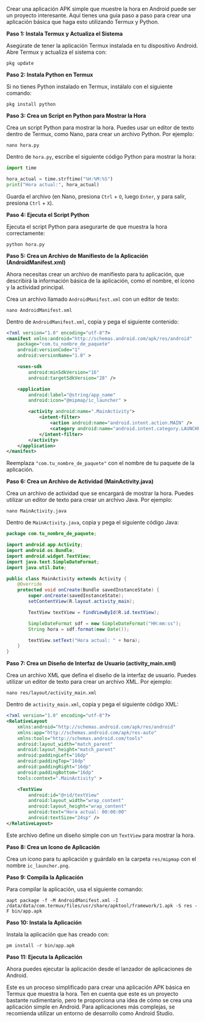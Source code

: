 Crear una aplicación APK simple que muestre la hora en Android puede ser un proyecto interesante. Aquí tienes una guía paso a paso para crear una aplicación básica que haga esto utilizando Termux y Python.

**Paso 1: Instala Termux y Actualiza el Sistema**

Asegúrate de tener la aplicación Termux instalada en tu dispositivo Android. Abre Termux y actualiza el sistema con:

```shell
pkg update
```

**Paso 2: Instala Python en Termux**

Si no tienes Python instalado en Termux, instálalo con el siguiente comando:

```shell
pkg install python
```

**Paso 3: Crea un Script en Python para Mostrar la Hora**

Crea un script Python para mostrar la hora. Puedes usar un editor de texto dentro de Termux, como Nano, para crear un archivo Python. Por ejemplo:

```shell
nano hora.py
```

Dentro de `hora.py`, escribe el siguiente código Python para mostrar la hora:

```python
import time

hora_actual = time.strftime("%H:%M:%S")
print("Hora actual:", hora_actual)
```

Guarda el archivo (en Nano, presiona `Ctrl` + `O`, luego `Enter`, y para salir, presiona `Ctrl` + `X`).

**Paso 4: Ejecuta el Script Python**

Ejecuta el script Python para asegurarte de que muestra la hora correctamente:

```shell
python hora.py
```

**Paso 5: Crea un Archivo de Manifiesto de la Aplicación (AndroidManifest.xml)**

Ahora necesitas crear un archivo de manifiesto para tu aplicación, que describirá la información básica de la aplicación, como el nombre, el ícono y la actividad principal.

Crea un archivo llamado `AndroidManifest.xml` con un editor de texto:

```shell
nano AndroidManifest.xml
```

Dentro de `AndroidManifest.xml`, copia y pega el siguiente contenido:

```xml
<?xml version="1.0" encoding="utf-8"?>
<manifest xmlns:android="http://schemas.android.com/apk/res/android"
    package="com.tu_nombre_de_paquete"
    android:versionCode="1"
    android:versionName="1.0" >

    <uses-sdk
        android:minSdkVersion="16"
        android:targetSdkVersion="28" />

    <application
        android:label="@string/app_name"
        android:icon="@mipmap/ic_launcher" >

        <activity android:name=".MainActivity">
            <intent-filter>
                <action android:name="android.intent.action.MAIN" />
                <category android:name="android.intent.category.LAUNCHER" />
            </intent-filter>
        </activity>
    </application>
</manifest>
```

Reemplaza `"com.tu_nombre_de_paquete"` con el nombre de tu paquete de la aplicación.

**Paso 6: Crea un Archivo de Actividad (MainActivity.java)**

Crea un archivo de actividad que se encargará de mostrar la hora. Puedes utilizar un editor de texto para crear un archivo Java. Por ejemplo:

```shell
nano MainActivity.java
```

Dentro de `MainActivity.java`, copia y pega el siguiente código Java:

```java
package com.tu_nombre_de_paquete;

import android.app.Activity;
import android.os.Bundle;
import android.widget.TextView;
import java.text.SimpleDateFormat;
import java.util.Date;

public class MainActivity extends Activity {
    @Override
    protected void onCreate(Bundle savedInstanceState) {
        super.onCreate(savedInstanceState);
        setContentView(R.layout.activity_main);

        TextView textView = findViewById(R.id.textView);

        SimpleDateFormat sdf = new SimpleDateFormat("HH:mm:ss");
        String hora = sdf.format(new Date());

        textView.setText("Hora actual: " + hora);
    }
}
```

**Paso 7: Crea un Diseño de Interfaz de Usuario (activity_main.xml)**

Crea un archivo XML que defina el diseño de la interfaz de usuario. Puedes utilizar un editor de texto para crear un archivo XML. Por ejemplo:

```shell
nano res/layout/activity_main.xml
```

Dentro de `activity_main.xml`, copia y pega el siguiente código XML:

```xml
<?xml version="1.0" encoding="utf-8"?>
<RelativeLayout
    xmlns:android="http://schemas.android.com/apk/res/android"
    xmlns:app="http://schemas.android.com/apk/res-auto"
    xmlns:tools="http://schemas.android.com/tools"
    android:layout_width="match_parent"
    android:layout_height="match_parent"
    android:paddingLeft="16dp"
    android:paddingTop="16dp"
    android:paddingRight="16dp"
    android:paddingBottom="16dp"
    tools:context=".MainActivity" >

    <TextView
        android:id="@+id/textView"
        android:layout_width="wrap_content"
        android:layout_height="wrap_content"
        android:text="Hora actual: 00:00:00"
        android:textSize="24sp" />
</RelativeLayout>
```

Este archivo define un diseño simple con un `TextView` para mostrar la hora.

**Paso 8: Crea un Icono de Aplicación**

Crea un ícono para tu aplicación y guárdalo en la carpeta `res/mipmap` con el nombre `ic_launcher.png`.

**Paso 9: Compila la Aplicación**

Para compilar la aplicación, usa el siguiente comando:

```shell
aapt package -f -M AndroidManifest.xml -I /data/data/com.termux/files/usr/share/apktool/framework/1.apk -S res -F bin/app.apk
```

**Paso 10: Instala la Aplicación**

Instala la aplicación que has creado con:

```shell
pm install -r bin/app.apk
```

**Paso 11: Ejecuta la Aplicación**

Ahora puedes ejecutar la aplicación desde el lanzador de aplicaciones de Android.

Este es un proceso simplificado para crear una aplicación APK básica en Termux que muestra la hora. Ten en cuenta que este es un proyecto bastante rudimentario, pero te proporciona una idea de cómo se crea una aplicación simple en Android. Para aplicaciones más complejas, se recomienda utilizar un entorno de desarrollo como Android Studio.
